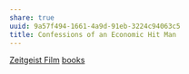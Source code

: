 ```yaml
---
share: true
uuid: 9a57f494-1661-4a9d-91eb-3224c94063c5
title: Confessions of an Economic Hit Man
---
```

[Zeitgeist Film](/fe6ab308-d070-4395-b87d-9cf2e502a6e4) [books](/a3a80e28-c537-4091-a06f-3d20f44ec6a2)